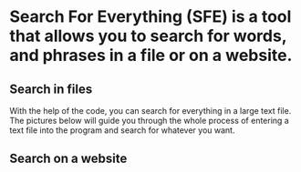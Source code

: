 # Search For Everything (SFE) is a tool that allows you to search for words, and phrases in a file or on a website.

## Search in files

With the help of the code, you can search for everything in a large text file.  
The pictures below will guide you through the whole process of entering a text file into the program and search for whatever you want. 

## Search on a website


